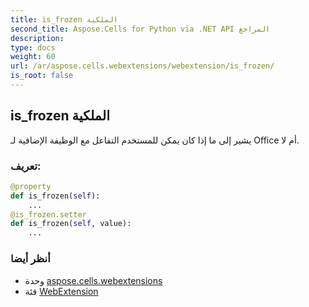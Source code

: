 ```yaml
---
title: is_frozen الملكية
second_title: Aspose.Cells for Python via .NET API المراجع
description:
type: docs
weight: 60
url: /ar/aspose.cells.webextensions/webextension/is_frozen/
is_root: false
---
```

##  is_frozen الملكية

يشير إلى ما إذا كان يمكن للمستخدم التفاعل مع الوظيفة الإضافية لـ Office أم لا.
###  تعريف:
```python
@property
def is_frozen(self):
    ...
@is_frozen.setter
def is_frozen(self, value):
    ...
```

###  أنظر أيضا
* وحدة [aspose.cells.webextensions](../../)
* فئة [WebExtension](/cells/python-net/ar/aspose.cells.webextensions/webextension)
